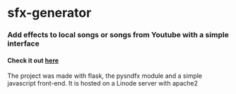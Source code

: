 # sfx-generator

### Add effects to local songs or songs from Youtube with a simple interface

#### Check it out [here](http://sfxgen.com)

The project was made with flask, the pysndfx module and a simple javascript front-end.
It is hosted on a Linode server with apache2
